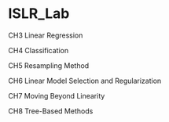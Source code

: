 # ISLR_Lab

CH3 Linear Regression

CH4 Classification

CH5 Resampling Method

CH6 Linear Model Selection and Regularization

CH7 Moving Beyond Linearity

CH8 Tree-Based Methods